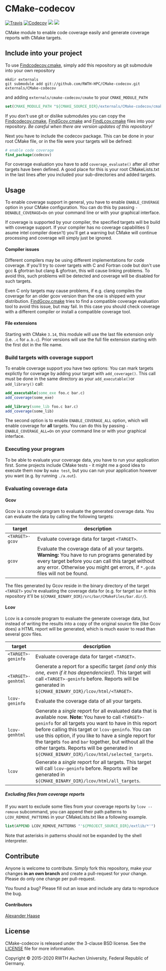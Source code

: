 # CMake-codecov

[![Travis](https://img.shields.io/travis/RWTH-HPC/CMake-codecov/master.svg?style=flat-square)](https://travis-ci.org/RWTH-HPC/CMake-codecov)
[![Codecov](https://img.shields.io/codecov/c/github/RWTH-HPC/CMake-codecov.svg?style=flat-square)](https://codecov.io/github/RWTH-HPC/CMake-codecov?branch=master)
[![](https://img.shields.io/github/issues-raw/RWTH-HPC/CMake-codecov.svg?style=flat-square)](https://github.com/RWTH-HPC/CMake-codecov/issues)
[![](http://img.shields.io/badge/license-3--clause_BSD-blue.svg?style=flat-square)](LICENSE)

CMake module to enable code coverage easily and generate coverage reports with CMake targets.



## Include into your project

To use [Findcodecov.cmake](cmake/Findcodecov.cmake), simply add this repository as git submodule into your own repository
```Shell
mkdir externals
git submodule add git://github.com/RWTH-HPC/CMake-codecov.git externals/CMake-codecov
```
and adding ```externals/cmake-codecov/cmake``` to your ```CMAKE_MODULE_PATH```
```CMake
set(CMAKE_MODULE_PATH "${CMAKE_SOURCE_DIR}/externals/CMake-codecov/cmake" ${CMAKE_MODULE_PATH})
```

If you don't use git or dislike submodules you can copy the [Findcodecov.cmake](cmake/Findcodecov.cmake), [FindGcov.cmake](cmake/FindGcov.cmake) and [FindLcov.cmake](cmake/FindLcov.cmake) files into your repository. *Be careful when there are version updates of this repository!*

Next you have to include the codecov package. This can be done in your root CMake file, or in the file were your targets will be defined:
```CMake
# enable code coverage
find_package(codecov)
```

For coverage evaluation you have to add ```coverage_evaluate()``` after all other targets have been defined. A good place for this is your root CMakeLists.txt in the last lines after you included your sub-directories and added targets.


## Usage

To enable coverage support in general, you have to enable ```ENABLE_COVERAGE``` option in your CMake configuration. You can do this by passing ```-DENABLE_COVERAGE=On``` on your command line or with your graphical interface.

If coverage is supported by your compiler, the specified targets will be build with coverage support. If your compiler has no coverage capabilities (I asume intel compiler doesn't) you'll get a warning but CMake will continue processing and coverage will simply just be ignored.

#### Compiler issues

Different compilers may be using different implementations for code coverage. If you'll try to cover targets with C and Fortran code but don't use gcc & gfortran but clang & gfortran, this will cause linking problems. To avoid this, such problems will be detected and coverage will be disabled for such targets.

Even C only targets may cause problems, if e.g. clang compiles the coverage for an older gcov version than the one is shipped with your distribution. [FindGcov.cmake](cmake/FindGcov.cmake) tries to find a compatible coverage evaluation tool to avoid this issue, but may fail. In this case you should check coverage with a different compiler or install a compatible coverage tool.

#### File extensions

Starting with CMake `3.14`, this module will use the last file extension only (i.e. `.c` for `a.b.c`). Prior versions will use the full file extension starting with the first dot in the file name.

### Build targets with coverage support

To enable coverage support you have two options: You can mark targets explictly for coverage by adding your target with ```add_coverage()```. This call must be done in the same directory as your ```add_executable()```or ```add_library()``` call:
```CMake
add_executable(some_exe foo.c bar.c)
add_coverage(some_exe)

add_library(some_lib foo.c bar.c)
add_coverage(some_lib)
```

The second option is to enable ```ENABLE_COVERAGE_ALL``` option, which will enable coverage for **all** targets. You can do this by passing ```-ENABLE_COVERAGE_ALL=On``` on your command line or with your graphical interface.


### Executing your program

To be able to evaluate your coverage data, you have to run your application first. Some projects include CMake tests - it might me a good idea to execute them now by ```make test```, but you can run your application however you want (e.g. by running ```./a.out```).


### Evaluating coverage data

#### Gcov

Gcov is a console program to evaluate the generated coverage data. You can evaluate the data by calling the following targets:

| target  | description |
|---------|-------------|
|```<TARGET>-gcov```|Evaluate coverage data for target ```<TARGET>```.|
|```gcov```|Evaluate the coverage data of all your targets. **Warning:** You have to run programs generated by every target before you can call this target without any error. Otherwise you might get errors, if ```*.gcda``` files will not be found.|

The files generated by Gcov reside in the binary directory of the target ```<TARGET>``` you're evaluating the coverage data for (e.g. for target ```bar``` in this repository it'll be ```${CMAKE_BINARY_DIR}/src/bar/CMakeFiles/bar.dir/```).


#### Lcov

Lcov is a console program to evaluate the generate coverage data, but instead of writing the results into a copy of the original source file (like Gcov does) a HTML report will be generated, which is much easier to read than several gcov files.

| target  | description |
|---------|-------------|
|```<TARGET>-geninfo```|Evaluate coverage data for target ```<TARGET>```.|
|```<TARGET>-genhtml```|Generate a report for a specific target *(and only this one, even if it has dependencies!)*. This target will call ```<TARGET>-geninfo``` before. Reports will be generated in ```${CMAKE_BINARY_DIR}/lcov/html/<TARGET>```.|
|```lcov-geninfo```|Evaluate the coverage data of all your targets.|
|```lcov-genhtml```|Generate a *single* report for all evaluated data that is available now. **Note:** You have to call ```<TARGET>-geninfo``` for all targets you want to have in this report before calling this target or ```lcov-geninfo```. You can use this option, if you like to have a single report for the targets ```foo``` and ```bar``` together, but without all the other targets. Reports will be generated in ```${CMAKE_BINARY_DIR}/lcov/html/selected_targets```.|
|```lcov```|Generate a *single* report for all targets. This target will call ```lcov-geninfo``` before. Reports will be generated in ```${CMAKE_BINARY_DIR}/lcov/html/all_targets```.|

##### Excluding files from coverage reports
If you want to exclude some files from your coverage reports by ```lcov --remove``` subcommand, you can append their path patterns to ```LCOV_REMOVE_PATTERNS``` in your CMakeLists.txt like a following example.
```CMake
list(APPEND LCOV_REMOVE_PATTERNS "'${PROJECT_SOURCE_DIR}/extlib/*'")
```
Note that asterisks in patterns should not be expanded by the shell interpreter.


## Contribute

Anyone is welcome to contribute. Simply fork this repository, make your changes **in an own branch** and create a pull-request for your change. Please do only one change per pull-request.

You found a bug? Please fill out an issue and include any data to reproduce the bug.

#### Contributors

[Alexander Haase](https://github.com/alehaa)


## License

CMake-codecov is released under the 3-clause BSD license. See the [LICENSE](LICENSE) file for more information.

Copyright &copy; 2015-2020 RWTH Aachen University, Federal Republic of Germany.
